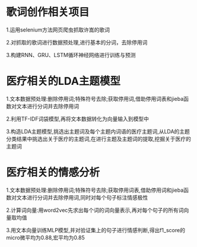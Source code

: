 # 歌词创作相关项目

1.运用selenium方法网页爬虫抓取许嵩的歌词

2.对抓取的歌词进行数据预处理,进行基本的分词，去除停用词

3.构建RNN、GRU、LSTM循环神经网络进行训练与预测

# 医疗相关的LDA主题模型
1.文本数据预处理:删除停用词;特殊符号去除;获取停用词,借助停用词表和jieba函数对文本进行分词并去除停用词

2.利用TF-IDF词袋模型,再将文本数据转化为向量输入到模型中

3.构造LDA主题模型,挑选出主题词及每个主题内词语的医疗主题词,从LDA的主题分类结果中挑选出关于医疗的主题词,在进行主题及主题词的提取,挖掘关于医疗的主题词

# 医疗相关的情感分析
1.文本数据预处理:删除停用词;特殊符号去除;获取停用词表,借助停用词和jieba函数对文本进行分词并去除停用词,同时对每个句子标注情感极性

2.计算词向量:用word2vec先求出每个词的词向量表示,再对每个句子的所有词向量取均值

3.用文本向量训练MLP模型,并对验证集上的句子进行情感判断,得出f1_score的micro微平均为0.88,宏平均为0.85
